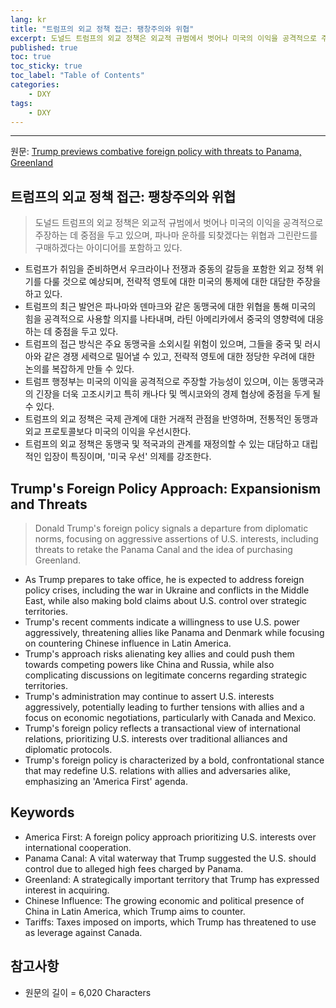 ```yaml
---
lang: kr
title: "트럼프의 외교 정책 접근: 팽창주의와 위협"
excerpt: 도널드 트럼프의 외교 정책은 외교적 규범에서 벗어나 미국의 이익을 공격적으로 주장하는 데 중점을 두고 있으며, 파나마 운하를 되찾겠다는 위협과 그린란드를 구매하겠다는 아이디어를 포함하고 있다.
published: true
toc: true
toc_sticky: true
toc_label: "Table of Contents"
categories:
    - DXY
tags:
    - DXY
---
```


---

  원문: [Trump previews combative foreign policy with threats to Panama, Greenland](https://www.investing.com/news/world-news/analysistrump-previews-combative-foreign-policy-with-threats-to-panama-greenland-3787495)

## 트럼프의 외교 정책 접근: 팽창주의와 위협

> 도널드 트럼프의 외교 정책은 외교적 규범에서 벗어나 미국의 이익을 공격적으로 주장하는 데 중점을 두고 있으며, 파나마 운하를 되찾겠다는 위협과 그린란드를 구매하겠다는 아이디어를 포함하고 있다.


- 트럼프가 취임을 준비하면서 우크라이나 전쟁과 중동의 갈등을 포함한 외교 정책 위기를 다룰 것으로 예상되며, 전략적 영토에 대한 미국의 통제에 대한 대담한 주장을 하고 있다.
- 트럼프의 최근 발언은 파나마와 덴마크와 같은 동맹국에 대한 위협을 통해 미국의 힘을 공격적으로 사용할 의지를 나타내며, 라틴 아메리카에서 중국의 영향력에 대응하는 데 중점을 두고 있다.
- 트럼프의 접근 방식은 주요 동맹국을 소외시킬 위험이 있으며, 그들을 중국 및 러시아와 같은 경쟁 세력으로 밀어낼 수 있고, 전략적 영토에 대한 정당한 우려에 대한 논의를 복잡하게 만들 수 있다.
- 트럼프 행정부는 미국의 이익을 공격적으로 주장할 가능성이 있으며, 이는 동맹국과의 긴장을 더욱 고조시키고 특히 캐나다 및 멕시코와의 경제 협상에 중점을 두게 될 수 있다.
- 트럼프의 외교 정책은 국제 관계에 대한 거래적 관점을 반영하며, 전통적인 동맹과 외교 프로토콜보다 미국의 이익을 우선시한다.
- 트럼프의 외교 정책은 동맹국 및 적국과의 관계를 재정의할 수 있는 대담하고 대립적인 입장이 특징이며, '미국 우선' 의제를 강조한다.

## Trump's Foreign Policy Approach: Expansionism and Threats

> Donald Trump's foreign policy signals a departure from diplomatic norms, focusing on aggressive assertions of U.S. interests, including threats to retake the Panama Canal and the idea of purchasing Greenland.


- As Trump prepares to take office, he is expected to address foreign policy crises, including the war in Ukraine and conflicts in the Middle East, while also making bold claims about U.S. control over strategic territories.
- Trump's recent comments indicate a willingness to use U.S. power aggressively, threatening allies like Panama and Denmark while focusing on countering Chinese influence in Latin America.
- Trump's approach risks alienating key allies and could push them towards competing powers like China and Russia, while also complicating discussions on legitimate concerns regarding strategic territories.
- Trump's administration may continue to assert U.S. interests aggressively, potentially leading to further tensions with allies and a focus on economic negotiations, particularly with Canada and Mexico.
- Trump's foreign policy reflects a transactional view of international relations, prioritizing U.S. interests over traditional alliances and diplomatic protocols.
- Trump's foreign policy is characterized by a bold, confrontational stance that may redefine U.S. relations with allies and adversaries alike, emphasizing an 'America First' agenda.

## Keywords

- America First: A foreign policy approach prioritizing U.S. interests over international cooperation.
- Panama Canal: A vital waterway that Trump suggested the U.S. should control due to alleged high fees charged by Panama.
- Greenland: A strategically important territory that Trump has expressed interest in acquiring.
- Chinese Influence: The growing economic and political presence of China in Latin America, which Trump aims to counter.
- Tariffs: Taxes imposed on imports, which Trump has threatened to use as leverage against Canada.

## 참고사항

- 원문의 길이 = 6,020 Characters

